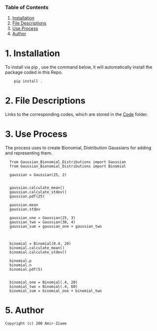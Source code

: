 

### Table of Contents

1. [Installation](#installation)
3. [File Descriptions](#files)
2. [Use Process](#motivation)
4. [Author](#licensing)

# 1. Installation <a name="installation"></a>

To install via pip , use the command below, it will automatically install  the package coded in this Repo.

		pip install .
        
        
# 2. File Descriptions <a name="files"></a>

Links to the corresponding codes, which are stored in the [Code](https://github.com/A2Amir/How-to-make-a-python-package-and-upload-it-to-pypi-/tree/master/Package/Gaussian_Bionomial_Distributions) folder.

# 3. Use Process <a name="motivation"></a>

The process uses to create Bionomial, Distribution Gaussians for adding and representing them.

      from Gaussian_Bionomial_Distributions import Gaussian
      from Gaussian_Bionomial_Distributions import Binomial

      gaussian = Gaussian(25, 2)

      
      gaussian.calculate_mean()
      gaussian.calculate_stdev()
      gaussian.pdf(25)
    
      gaussian.mean
      gaussian.stdev
      
      gaussian_one = Gaussian(25, 3)
      gaussian_two = Gaussian(30, 4)
      gaussian_sum = gaussian_one + gaussian_two
      
      
      
      binomial = Binomial(0.4, 20)
      binomial.calculate_mean()
      binomial.calculate_stdev()
      
      binomial.p
      binomial.n
      binomial.pdf(5)
      
      
      binomial_one = Binomial(.4, 20)
      binomial_two = Binomial(.4, 60)
      binomial_sum = binomial_one + binomial_two
      
# 5. Author <a name="licensing"></a>
	Copyright (c) 200 Amir-Ziaee 
